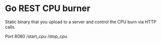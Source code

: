 # Go REST CPU burner

Static binary that you upload to a server and control the CPU burn via HTTP calls.

Port 8080
/start_cpu
/stop_cpu
